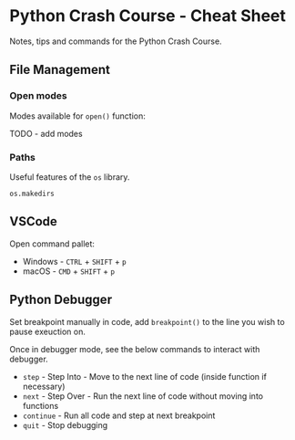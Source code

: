 # Python Crash Course - Cheat Sheet

Notes, tips and commands for the Python Crash Course.


## File Management

### Open modes

Modes available for `open()` function:

TODO - add modes

### Paths

Useful features of the `os` library.

`os.makedirs`


## VSCode

Open command pallet:
 * Windows - `CTRL` + `SHIFT` + `p`
 * macOS - `CMD` + `SHIFT` + `p`


## Python Debugger

Set breakpoint manually in code, add `breakpoint()` to the line you wish to pause exeuction on.

Once in debugger mode, see the below commands to interact with debugger.

 * `step` - Step Into - Move to the next line of code (inside function if necessary)
 * `next` - Step Over - Run the next line of code without moving into functions
 * `continue` - Run all code and step at next breakpoint
 * `quit` - Stop debugging
